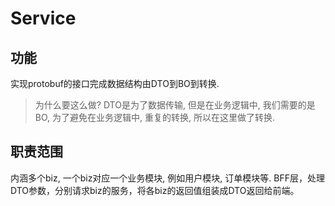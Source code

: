 # Service

## 功能

实现protobuf的接口完成数据结构由DTO到BO到转换.

> 为什么要这么做?
> DTO是为了数据传输, 但是在业务逻辑中, 我们需要的是BO, 为了避免在业务逻辑中, 重复的转换, 所以在这里做了转换.

## 职责范围

内涵多个biz, 一个biz对应一个业务模块, 例如用户模块, 订单模块等.
BFF层，处理DTO参数，分别请求biz的服务，将各biz的返回值组装成DTO返回给前端。
